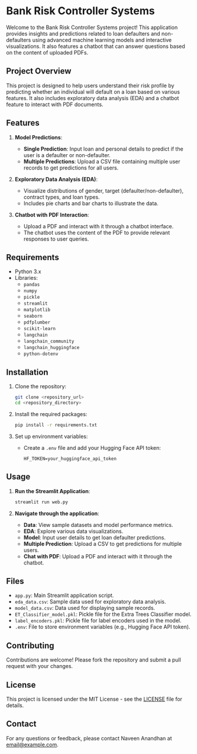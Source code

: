 # Bank Risk Controller Systems

Welcome to the Bank Risk Controller Systems project! This application provides insights and predictions related to loan defaulters and non-defaulters using advanced machine learning models and interactive visualizations. It also features a chatbot that can answer questions based on the content of uploaded PDFs.

## Project Overview

This project is designed to help users understand their risk profile by predicting whether an individual will default on a loan based on various features. It also includes exploratory data analysis (EDA) and a chatbot feature to interact with PDF documents.

## Features

1. **Model Predictions**:
   - **Single Prediction**: Input loan and personal details to predict if the user is a defaulter or non-defaulter.
   - **Multiple Predictions**: Upload a CSV file containing multiple user records to get predictions for all users.

2. **Exploratory Data Analysis (EDA)**:
   - Visualize distributions of gender, target (defaulter/non-defaulter), contract types, and loan types.
   - Includes pie charts and bar charts to illustrate the data.

3. **Chatbot with PDF Interaction**:
   - Upload a PDF and interact with it through a chatbot interface.
   - The chatbot uses the content of the PDF to provide relevant responses to user queries.

## Requirements

- Python 3.x
- Libraries:
  - `pandas`
  - `numpy`
  - `pickle`
  - `streamlit`
  - `matplotlib`
  - `seaborn`
  - `pdfplumber`
  - `scikit-learn`
  - `langchain`
  - `langchain_community`
  - `langchain_huggingface`
  - `python-dotenv`

## Installation

1. Clone the repository:
   ```bash
   git clone <repository_url>
   cd <repository_directory>
   ```

2. Install the required packages:
   ```bash
   pip install -r requirements.txt
   ```

3. Set up environment variables:
   - Create a `.env` file and add your Hugging Face API token:
     ```env
     HF_TOKEN=your_huggingface_api_token
     ```

## Usage

1. **Run the Streamlit Application**:
   ```bash
   streamlit run web.py
   ```

2. **Navigate through the application**:
   - **Data**: View sample datasets and model performance metrics.
   - **EDA**: Explore various data visualizations.
   - **Model**: Input user details to get loan defaulter predictions.
   - **Multiple Prediction**: Upload a CSV to get predictions for multiple users.
   - **Chat with PDF**: Upload a PDF and interact with it through the chatbot.

## Files

- `app.py`: Main Streamlit application script.
- `eda_data.csv`: Sample data used for exploratory data analysis.
- `model_data.csv`: Data used for displaying sample records.
- `ET_Classifier_model.pkl`: Pickle file for the Extra Trees Classifier model.
- `label_encoders.pkl`: Pickle file for label encoders used in the model.
- `.env`: File to store environment variables (e.g., Hugging Face API token).

## Contributing

Contributions are welcome! Please fork the repository and submit a pull request with your changes.

## License

This project is licensed under the MIT License - see the [LICENSE](LICENSE) file for details.

## Contact

For any questions or feedback, please contact Naveen Anandhan at [email@example.com](mailto:email@example.com).
